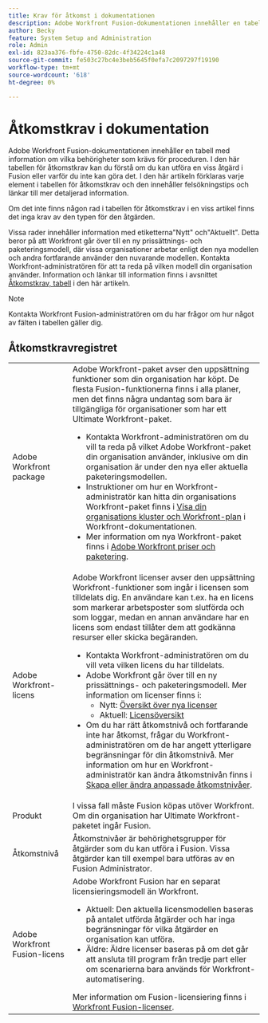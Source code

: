 ```yaml
---
title: Krav för åtkomst i dokumentationen
description: Adobe Workfront Fusion-dokumentationen innehåller en tabell med information om vilka behörigheter som krävs för proceduren. I den här tabellen för åtkomstkrav kan du förstå om du kan utföra en viss åtgärd i Fusion eller varför du inte kan göra det. I den här artikeln förklaras varje element i tabellen för åtkomstkrav och den innehåller felsökningstips och länkar till mer detaljerad information.
author: Becky
feature: System Setup and Administration
role: Admin
exl-id: 823aa376-fbfe-4750-82dc-4f34224c1a48
source-git-commit: fe503c27bc4e3beb5645f0efa7c2097297f19190
workflow-type: tm+mt
source-wordcount: '618'
ht-degree: 0%

---
```


# Åtkomstkrav i dokumentation

Adobe Workfront Fusion-dokumentationen innehåller en tabell med information om vilka behörigheter som krävs för proceduren. I den här tabellen för åtkomstkrav kan du förstå om du kan utföra en viss åtgärd i Fusion eller varför du inte kan göra det. I den här artikeln förklaras varje element i tabellen för åtkomstkrav och den innehåller felsökningstips och länkar till mer detaljerad information.

Om det inte finns någon rad i tabellen för åtkomstkrav i en viss artikel finns det inga krav av den typen för den åtgärden.

Vissa rader innehåller information med etiketterna&quot;Nytt&quot; och&quot;Aktuellt&quot;. Detta beror på att Workfront går över till en ny prissättnings- och paketeringsmodell, där vissa organisationer arbetar enligt den nya modellen och andra fortfarande använder den nuvarande modellen. Kontakta Workfront-administratören för att ta reda på vilken modell din organisation använder. Information och länkar till information finns i avsnittet [Åtkomstkrav, tabell](#the-access-requirements-table) i den här artikeln.

>[!NOTE]
>
>Kontakta Workfront Fusion-administratören om du har frågor om hur något av fälten i tabellen gäller dig.

## Åtkomstkravregistret

<table style="table-layout:auto"> 
 <col> 
 <col> 
 <tbody> 
  <tr> 
   <td role="rowheader">Adobe Workfront package 
   <td> Adobe Workfront-paket avser den uppsättning funktioner som din organisation har köpt. De flesta Fusion-funktionerna finns i alla planer, men det finns några undantag som bara är tillgängliga för organisationer som har ett Ultimate Workfront-paket. 
   <ul><li>Kontakta Workfront-administratören om du vill ta reda på vilket Adobe Workfront-paket din organisation använder, inklusive om din organisation är under den nya eller aktuella paketeringsmodellen.</li>
   <li>Instruktioner om hur en Workfront-administratör kan hitta din organisations Workfront-paket finns i <a href="https://experienceleague.adobe.com/sv/docs/workfront/using/administration-and-setup/get-started-administration/firewall-overview#view-your-organization-s-cluster-and-workfront-plan">Visa din organisations kluster och Workfront-plan</a> i Workfront-dokumentationen.</li><li>Mer information om nya Workfront-paket finns i <a href="https://business.adobe.com/se/products/workfront/pricing.html">Adobe Workfront priser och paketering</a>.</li></ul> </td> 
  </tr> 
  <tr> 
   <td role="rowheader">Adobe Workfront-licens</td> 
   <td> Adobe Workfront licenser avser den uppsättning Workfront-funktioner som ingår i licensen som tilldelats dig. En användare kan t.ex. ha en licens som markerar arbetsposter som slutförda och som loggar, medan en annan användare har en licens som endast tillåter dem att godkänna resurser eller skicka begäranden. <p> 
   <ul>
   <li>Kontakta Workfront-administratören om du vill veta vilken licens du har tilldelats.</li>
   <li>Adobe Workfront går över till en ny prissättnings- och paketeringsmodell. Mer information om licenser finns i:
   <ul>
   <li>Nytt: <a href="https://experienceleague.adobe.com/sv/docs/workfront/using/administration-and-setup/add-users/access-levels/licenses-overview">Översikt över nya licenser</a></li>
   <li>Aktuell: <a href="https://experienceleague.adobe.com/sv/docs/workfront/using/administration-and-setup/add-users/legacy-access-levels/wf-licenses">Licensöversikt</a></li></ul></li>
   <li>Om du har rätt åtkomstnivå och fortfarande inte har åtkomst, frågar du Workfront-administratören om de har angett ytterligare begränsningar för din åtkomstnivå. Mer information om hur en Workfront-administratör kan ändra åtkomstnivån finns i <a href="https://experienceleague.adobe.com/sv/docs/workfront/using/administration-and-setup/get-started-administration/firewall-overview#view-your-organization-s-cluster-and-workfront-plan" class="MCXref xref">Skapa eller ändra anpassade åtkomstnivåer</a>.
   </ul>
      </p> </td> 
  </tr> 
  <tr> 
   <td role="rowheader">Produkt</td> 
   <td>I vissa fall måste Fusion köpas utöver Workfront. Om din organisation har Ultimate Workfront-paketet ingår Fusion.
  <tr> 
   <td role="rowheader">Åtkomstnivå</td> 
   <td> Åtkomstnivåer är behörighetsgrupper för åtgärder som du kan utföra i Fusion. Vissa åtgärder kan till exempel bara utföras av en Fusion Administrator. 
  <tr> 
   <td role="rowheader">Adobe Workfront Fusion-licens</td> 
   <td>Adobe Workfront Fusion har en separat licensieringsmodell än Workfront. 
   <ul><li>Aktuell: Den aktuella licensmodellen baseras på antalet utförda åtgärder och har inga begränsningar för vilka åtgärder en organisation kan utföra. </li>
   <li>Äldre: Äldre licenser baseras på om det går att ansluta till program från tredje part eller om scenarierna bara används för Workfront-automatisering. </li>
   </ul>
   Mer information om Fusion-licensiering finns i <a href="/help/workfront-fusion/set-up-and-manage-workfront-fusion/licensing-operations-overview/license-automation-vs-integration.md" class="MCXref xref">Workfront Fusion-licenser</a>.
   </td> 
  </tr> 
 </tbody> 
</table>
